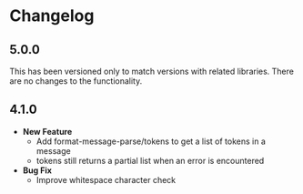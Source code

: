 # Changelog

## 5.0.0

This has been versioned only to match versions with related libraries. There are
no changes to the functionality.

## 4.1.0

* **New Feature**
  * Add format-message-parse/tokens to get a list of tokens in a message
  * tokens still returns a partial list when an error is encountered
* **Bug Fix**
  * Improve whitespace character check
